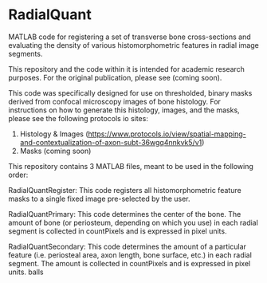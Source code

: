 # RadialQuant
MATLAB code for registering a set of transverse bone cross-sections and evaluating the density of various histomorphometric features in radial image segments.

This repository and the code within it is intended for academic research purposes. For the original publication, please see (coming soon).

This code was specifically designed for use on thresholded, binary masks derived from confocal microscopy images of bone histology. For instructions on how to generate this histology, images, and the masks, please see the following protocols io sites:
1. Histology & Images (https://www.protocols.io/view/spatial-mapping-and-contextualization-of-axon-subt-36wgq4nnkvk5/v1)
2. Masks (coming soon)

This repository contains 3 MATLAB files, meant to be used in the following order:

RadialQuantRegister: This code registers all histomorphometric feature masks to a single fixed image pre-selected by the user.

RadialQuantPrimary: This code determines the center of the bone. The amount of bone (or periosteum, depending on which you use) in each radial segment is collected in countPixels and is expressed in pixel units.

RadialQuantSecondary: This code determines the amount of a particular feature (i.e. periosteal area, axon length, bone surface, etc.) in each radial segment. The amount is collected in countPixels and is expressed in pixel units.
balls
